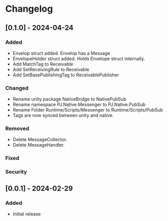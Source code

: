 # Changelog

## [0.1.0] - 2024-04-24

### Added

- Envelop struct added. Envelop has a Message
- EnvelopeHolder struct added. Holds Envelope struct internally.
- Add MatchTag to Receivable
- Add SetReceivingRule to Receivable
- Add SetBasePublishingTag to ReceivablePublisher

### Changed

- Rename unity package NativeBridge to NativePubSub
- Rename namespace PJ.Native.Messenger to PJ.Native.PubSub
- Rename Folder Runtime/Scripts/Messenger to Runtime/Scripts/PubSub
- Tags are now synced between unity and native.

### Removed

- Delete MessageCollector.
- Delete MessageHandler.

### Fixed

### Security

## [0.0.1] - 2024-02-29

### Added
- Initial release